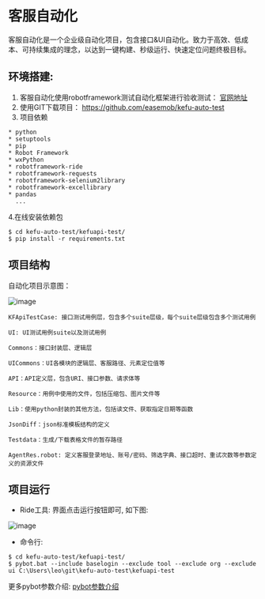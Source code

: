 
# 客服自动化
客服自动化是一个企业级自动化项目，包含接口&UI自动化。致力于高效、低成本、可持续集成的理念，以达到一键构建、秒级运行、快速定位问题终极目标。

## 环境搭建:

1. 客服自动化使用robotframework测试自动化框架进行验收测试： [官网地址](http://robotframework.org/)
2. 使用GIT下载项目： https://github.com/easemob/kefu-auto-test
3. 项目依赖

```
* python
* setuptools
* pip
* Robot Framework
* wxPython
* robotframework-ride
* robotframework-requests
* robotframework-selenium2library
* robotframework-excellibrary
* pandas
  ...
```
4.在线安装依赖包

```
$ cd kefu-auto-test/kefuapi-test/
$ pip install -r requirements.txt
```



## 项目结构

自动化项目示意图：

![image](https://sandbox.kefu.easemob.com/v1/Tenant/11699/MediaFiles/8d06ec46-b4ff-489e-89b9-b42edfe96baeaW1hZ2UucG5n)

```
KFApiTestCase: 接口测试用例层，包含多个suite层级，每个suite层级包含多个测试用例

UI: UI测试用例suite以及测试用例

Commons：接口封装层、逻辑层

UICommons：UI各模块的逻辑层、客服路径、元素定位值等

API：API定义层，包含URI、接口参数、请求体等

Resource：用例中使用的文件，包括压缩包、图片文件等

Lib：使用python封装的其他方法，包括读文件、获取指定日期等函数

JsonDiff：json标准模板结构的定义

Testdata：生成/下载表格文件的暂存路径

AgentRes.robot: 定义客服登录地址、账号/密码、筛选字典、接口超时、重试次数等参数定义的资源文件
```


## 项目运行

* Ride工具: 界面点击运行按钮即可, 如下图:

![image](https://sandbox.kefu.easemob.com/v1/Tenant/11699/MediaFiles/cc4161e7-d48c-4e9a-b20d-d20c3dce0ab3aW1hZ2UucG5n)


* 命令行:

```
$ cd kefu-auto-test/kefuapi-test/
$ pybot.bat --include baselogin --exclude tool --exclude org --exclude ui C:\Users\leo\git\kefu-auto-test\kefuapi-test
```


更多pybot参数介绍:
[pybot参数介绍](https://blog.csdn.net/huashao0602/article/details/72846217)

